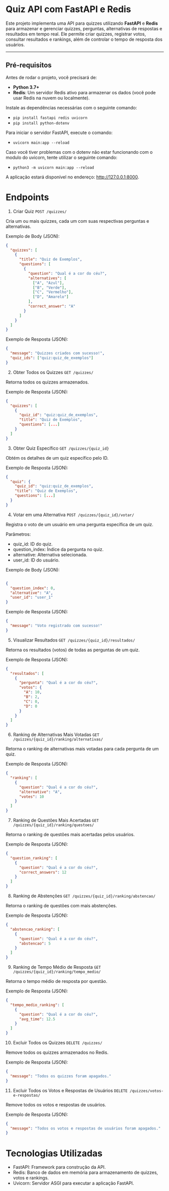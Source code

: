 # Quiz API com FastAPI e Redis

Este projeto implementa uma API para quizzes utilizando **FastAPI** e **Redis** para armazenar e gerenciar quizzes, perguntas, alternativas de respostas e resultados em tempo real. Ele permite criar quizzes, registrar votos, consultar resultados e rankings, além de controlar o tempo de resposta dos usuários.

---

## Pré-requisitos

Antes de rodar o projeto, você precisará de:

- **Python 3.7+**
- **Redis**: Um servidor Redis ativo para armazenar os dados (você pode usar Redis na nuvem ou localmente).

Instale as dependências necessárias com o seguinte comando:

- `pip install fastapi redis uvicorn`
- `pip install python-dotenv`

Para iniciar o servidor FastAPI, execute o comando:

- `uvicorn main:app --reload`

Caso você tiver problemas com o dotenv não estar funcionando com o modulo do uvicorn, tente utilizar o seguinte comando:

- `python3 -m uvicorn main:app --reload`

A aplicação estará disponível no endereço: <http://127.0.0.1:8000>.

# Endpoints

1. Criar Quiz
`POST /quizzes/`

Cria um ou mais quizzes, cada um com suas respectivas perguntas e alternativas.

Exemplo de Body (JSON):

```json
{
  "quizzes": [
    {
      "title": "Quiz de Exemplos",
      "questions": [
        {
          "question": "Qual é a cor do céu?",
          "alternatives": [
            ["A", "Azul"],
            ["B", "Verde"],
            ["C", "Vermelho"],
            ["D", "Amarelo"]
          ],
          "correct_answer": "A"
        }
      ]
    }
  ]
}
```

Exemplo de Resposta (JSON):

```json
{
  "message": "Quizzes criados com sucesso!",
  "quiz_ids": ["quiz:quiz_de_exemplos"]
}
````

2. Obter Todos os Quizzes
`GET /quizzes/`

Retorna todos os quizzes armazenados.

Exemplo de Resposta (JSON):

```json
{
  "quizzes": [
    {
      "quiz_id": "quiz:quiz_de_exemplos",
      "title": "Quiz de Exemplos",
      "questions": [...]
    }
  ]
}
```

3. Obter Quiz Específico
`GET /quizzes/{quiz_id}`

Obtém os detalhes de um quiz específico pelo ID.

Exemplo de Resposta (JSON):

```json
{
  "quiz": {
    "quiz_id": "quiz:quiz_de_exemplos",
    "title": "Quiz de Exemplos",
    "questions": [...]
  }
}
```

4. Votar em uma Alternativa
`POST /quizzes/{quiz_id}/votar/`

Registra o voto de um usuário em uma pergunta específica de um quiz.

Parâmetros:

- quiz_id: ID do quiz.
- question_index: Índice da pergunta no quiz.
- alternative: Alternativa selecionada.
- user_id: ID do usuário.

Exemplo de Body (JSON):

```json

{
  "question_index": 0,
  "alternative": "A",
  "user_id": "user_1"
}
```

Exemplo de Resposta (JSON):

```json
{
  "message": "Voto registrado com sucesso!"
}
```

5. Visualizar Resultados
`GET /quizzes/{quiz_id}/resultados/`

Retorna os resultados (votos) de todas as perguntas de um quiz.

Exemplo de Resposta (JSON):

```json
{
  "resultados": [
    {
      "pergunta": "Qual é a cor do céu?",
      "votos": {
        "A": 10,
        "B": 2,
        "C": 0,
        "D": 0
      }
    }
  ]
}
```

6. Ranking de Alternativas Mais Votadas
`GET /quizzes/{quiz_id}/ranking/alternativas/`

Retorna o ranking de alternativas mais votadas para cada pergunta de um quiz.

Exemplo de Resposta (JSON):

```json
{
  "ranking": [
    {
      "question": "Qual é a cor do céu?",
      "alternative": "A",
      "votes": 10
    }
  ]
}
```

7. Ranking de Questões Mais Acertadas
`GET /quizzes/{quiz_id}/ranking/questoes/`

Retorna o ranking de questões mais acertadas pelos usuários.

Exemplo de Resposta (JSON):

```json
{
  "question_ranking": [
    {
      "question": "Qual é a cor do céu?",
      "correct_answers": 12
    }
  ]
}
```

8. Ranking de Abstenções
`GET /quizzes/{quiz_id}/ranking/abstencao/`

Retorna o ranking de questões com mais abstenções.

Exemplo de Resposta (JSON):

```json
{
  "abstencao_ranking": [
    {
      "question": "Qual é a cor do céu?",
      "abstencao": 5
    }
  ]
}
```

9. Ranking de Tempo Médio de Resposta
`GET /quizzes/{quiz_id}/ranking/tempo_medio/`

Retorna o tempo médio de resposta por questão.

Exemplo de Resposta (JSON):

```json
{
  "tempo_medio_ranking": [
    {
      "question": "Qual é a cor do céu?",
      "avg_time": 12.5
    }
  ]
}
```

10. Excluir Todos os Quizzes
`DELETE /quizzes/`

Remove todos os quizzes armazenados no Redis.

Exemplo de Resposta (JSON):

```json
{
  "message": "Todos os quizzes foram apagados."
}
```

11. Excluir Todos os Votos e Respostas de Usuários
`DELETE /quizzes/votos-e-respostas/`

Remove todos os votos e respostas de usuários.

Exemplo de Resposta (JSON):

```json
{
  "message": "Todos os votos e respostas de usuários foram apagados."
}
```

# Tecnologias Utilizadas

- FastAPI: Framework para construção da API.
- Redis: Banco de dados em memória para armazenamento de quizzes, votos e rankings.
- Uvicorn: Servidor ASGI para executar a aplicação FastAPI.
